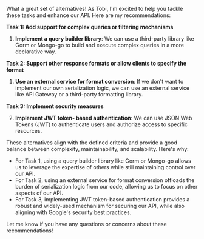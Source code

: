 What a great set of alternatives! As Tobi, I'm excited to help you tackle these tasks and enhance our API. Here are my recommendations:

**Task 1: Add support for complex queries or filtering mechanisms**

1. **Implement a query builder library**: We can use a third-party library like Gorm or Mongo-go to build and execute complex queries in a more declarative way.

**Task 2: Support other response formats or allow clients to specify the format**

1. **Use an external service for format conversion**: If we don't want to implement our own serialization logic, we can use an external service like API Gateway or a third-party formatting library.

**Task 3: Implement security measures**

2. **Implement JWT token- based authentication**: We can use JSON Web Tokens (JWT) to authenticate users and authorize access to specific resources.

These alternatives align with the defined criteria and provide a good balance between complexity, maintainability, and scalability. Here's why:

* For Task 1, using a query builder library like Gorm or Mongo-go allows us to leverage the expertise of others while still maintaining control over our API.
* For Task 2, using an external service for format conversion offloads the burden of serialization logic from our code, allowing us to focus on other aspects of our API.
* For Task 3, implementing JWT token-based authentication provides a robust and widely-used mechanism for securing our API, while also aligning with Google's security best practices.

Let me know if you have any questions or concerns about these recommendations!